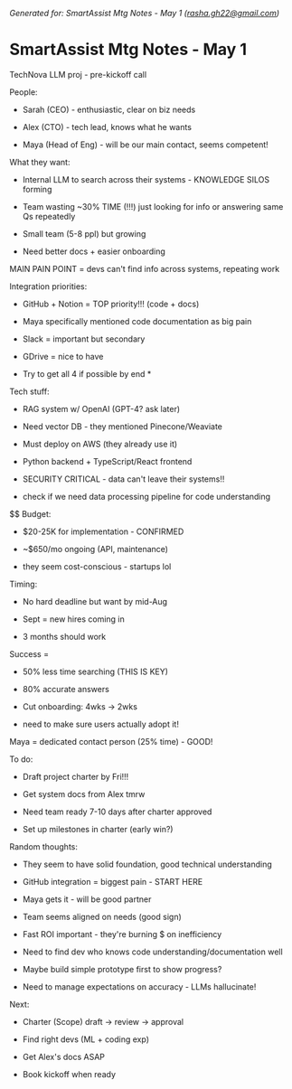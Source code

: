 *Generated for: SmartAssist Mtg Notes \- May 1 (rasha.gh22@gmail.com)*

# SmartAssist Mtg Notes \- May 1

TechNova LLM proj \- pre-kickoff call

People:

* Sarah (CEO) \- enthusiastic, clear on biz needs

* Alex (CTO) \- tech lead, knows what he wants

* Maya (Head of Eng) \- will be our main contact, seems competent\!

What they want:

* Internal LLM to search across their systems \- KNOWLEDGE SILOS forming

* Team wasting \~30% TIME (\!\!\!) just looking for info or answering same Qs repeatedly

* Small team (5-8 ppl) but growing

* Need better docs \+ easier onboarding

MAIN PAIN POINT \= devs can't find info across systems, repeating work

Integration priorities:

* GitHub \+ Notion \= TOP priority\!\!\! (code \+ docs)

* Maya specifically mentioned code documentation as big pain

* Slack \= important but secondary

* GDrive \= nice to have

* Try to get all 4 if possible by end \*

Tech stuff:

* RAG system w/ OpenAI (GPT-4? ask later)

* Need vector DB \- they mentioned Pinecone/Weaviate

* Must deploy on AWS (they already use it)

* Python backend \+ TypeScript/React frontend

* SECURITY CRITICAL \- data can't leave their systems\!\!

* check if we need data processing pipeline for code understanding

$$ Budget:

* $20-25K for implementation \- CONFIRMED

* \~$650/mo ongoing (API, maintenance)

* they seem cost-conscious \- startups lol

Timing:

* No hard deadline but want by mid-Aug

* Sept \= new hires coming in

* 3 months should work

Success \= 

* 50% less time searching (THIS IS KEY)

* 80% accurate answers

* Cut onboarding: 4wks → 2wks

* need to make sure users actually adopt it\!

Maya \= dedicated contact person (25% time) \- GOOD\!

To do:

* Draft project charter by Fri\!\!\! 

* Get system docs from Alex tmrw

* Need team ready 7-10 days after charter approved

* Set up milestones in charter (early win?)

Random thoughts:

* They seem to have solid foundation, good technical understanding

* GitHub integration \= biggest pain \- START HERE

* Maya gets it \- will be good partner

* Team seems aligned on needs (good sign)

* Fast ROI important \- they're burning $ on inefficiency

* Need to find dev who knows code understanding/documentation well

* Maybe build simple prototype first to show progress?

* Need to manage expectations on accuracy \- LLMs hallucinate\!

Next:

* Charter (Scope) draft → review → approval

* Find right devs (ML \+ coding exp)

* Get Alex's docs ASAP

* Book kickoff when ready